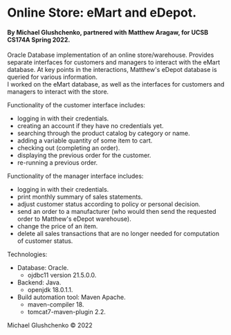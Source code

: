 # Online Store: eMart and eDepot.
#### By Michael Glushchenko, partnered with Matthew Aragaw, for UCSB CS174A Spring 2022.

Oracle Database implementation of an online store/warehouse. Provides separate interfaces for customers and managers to interact with the eMart database. At key points in the interactions, Matthew's eDepot database is queried for various information.<br />
I worked on the eMart database, as well as the interfaces for customers and managers to interact with the store.<br />

Functionality of the customer interface includes:<br />
  - logging in with their credentials.
  - creating an account if they have no credentials yet.
  - searching through the product catalog by category or name.
  - adding a variable quantity of some item to cart.
  - checking out (completing an order).
  - displaying the previous order for the customer.
  - re-running a previous order.

Functionality of the manager interface includes:<br />
  - logging in with their credentials.
  - print monthly summary of sales statements.
  - adjust customer status according to policy or personal decision.
  - send an order to a manufacturer (who would then send the requested order to Matthew's eDepot warehouse).
  - change the price of an item.
  - delete all sales transactions that are no longer needed for computation of customer status.

Technologies:
  - Database: Oracle.
    - ojdbc11 version 21.5.0.0.<br />
  - Backend: Java.
    - openjdk 18.0.1.1.<br />
  - Build automation tool: Maven Apache.
    - maven-compiler 18.
    - tomcat7-maven-plugin 2.2.

Michael Glushchenko &copy; 2022
